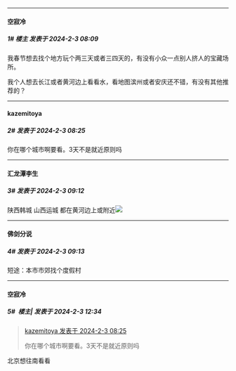 
*****

####  空寂冷  
##### 1#       楼主       发表于 2024-2-3 08:09

我春节想去找个地方玩个两三天或者三四天的，有没有小众一点别人挤人的宝藏场所。

我个人想去长江或者黄河边上看看水，看地图滨州或者安庆还不错，有没有其他推荐的？

*****

####  kazemitoya  
##### 2#       发表于 2024-2-3 08:25

你在哪个城市啊要看。3天不是就近原则吗

*****

####  汇龙潭李生  
##### 3#       发表于 2024-2-3 09:12

陕西韩城 山西运城 都在黄河边上或附近<img src="https://static.saraba1st.com/image/smiley/face2017/001.png" referrerpolicy="no-referrer">

*****

####  佛剑分说  
##### 4#       发表于 2024-2-3 09:13

短途：本市市郊找个度假村

*****

####  空寂冷  
##### 5#         楼主| 发表于 2024-2-3 12:34

<blockquote><a href="httphttps://bbs.saraba1st.com/2b/forum.php?mod=redirect&amp;goto=findpost&amp;pid=63868219&amp;ptid=2170676" target="_blank">kazemitoya 发表于 2024-2-3 08:25</a>

你在哪个城市啊要看。3天不是就近原则吗</blockquote>
北京想往南看看

